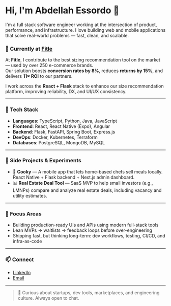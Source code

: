 # Hi, I'm Abdellah Essordo 👋

I'm a full stack software engineer working at the intersection of product, performance, and infrastructure. I love building web and mobile applications that solve real-world problems — fast, clean, and scalable.

### 💼 Currently at [Fitle](https://fitle.com)

At **Fitle**, I contribute to the best sizing recommendation tool on the market — used by over 250 e-commerce brands.  
Our solution boosts **conversion rates by 8%**, reduces **returns by 15%**, and delivers **11× ROI** to our partners.

I work across the **React + Flask** stack to enhance our size recommendation platform, improving reliability, DX, and UI/UX consistency.

---

### 🧰 Tech Stack
- **Languages**: TypeScript, Python, Java, JavaScript
- **Frontend**: React, React Native (Expo), Angular
- **Backend**: Flask, FastAPI, Spring Boot, Express.js
- **DevOps**: Docker, Kubernetes, Terraform
- **Databases**: PostgreSQL, MongoDB, MySQL

---

### 🧪 Side Projects & Experiments
- 🥘 **Cooky** — A mobile app that lets home-based chefs sell meals locally. React Native + Flask backend + Next.js admin dashboard.
- 📊 **Real Estate Deal Tool** — SaaS MVP to help small investors (e.g., LMNPs) compare and analyze real estate deals, including vacancy and utility estimates.

---

### 🎯 Focus Areas
- Building production-ready UIs and APIs using modern full-stack tools  
- Lean MVPs → waitlists → feedback loops before over-engineering  
- Shipping fast, but thinking long-term: dev workflows, testing, CI/CD, and infra-as-code

---

### 📫 Connect
- [LinkedIn](https://www.linkedin.com/in/abdellah-essordo/)
- [Email](mailto:abdoessordo01@gmail.com)

---

> 💬 Curious about startups, dev tools, marketplaces, and engineering culture. Always open to chat.
